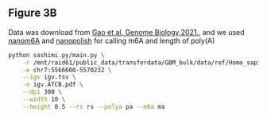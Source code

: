 
## Figure 3B

Data was download from [Gao et al. Genome Biology,2021.](https://genomebiology.biomedcentral.com/articles/10.1186/s13059-020-02241-7),
and we used [nanom6A](https://github.com/gaoyubang/nanom6A) and [nanopolish](https://github.com/nanoporetech/pipeline-polya-ng) for calling m6A and length of poly(A)  


```bash
python sashimi.py/main.py \
    -r /mnt/raid61/public_data/transferdata/GBM_bulk/data/ref/Homo_sapiens.GRCh37.87.gtf.sorted.gz \
    -e chr7:5566600-5570232 \
    --igv igv.tsv \
    -o igv.ATCB.pdf \
    --dpi 300 \
    --width 10 \
    --height 0.5 --rs rs --polya pa --m6a ma
    
```